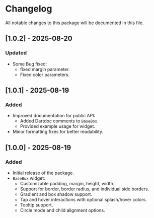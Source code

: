 # Changelog

All notable changes to this package will be documented in this file.

## [1.0.2] - 2025-08-20

### Updated
- Some Bug fixed:
  - fixed margin parameter.
  - Fixed color parameters.

## [1.0.1] - 2025-08-19

### Added
- Improved documentation for public API:
  - Added Dartdoc comments to `BaseBox`.
  - Provided example usage for widget.
- Minor formatting fixes for better readability.

## [1.0.0] - 2025-08-19

### Added
- Initial release of the package.
- `BaseBox` widget:
    - Customizable padding, margin, height, width.
    - Support for border, border radius, and individual side borders.
    - Gradient and box shadow support.
    - Tap and hover interactions with optional splash/hover colors.
    - Tooltip support.
    - Circle mode and child alignment options.
